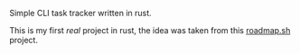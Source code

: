 Simple CLI task tracker written in rust.

This is my first _real_ project in rust, the idea was taken from this [roadmap.sh](https://roadmap.sh/projects/task-tracker) project.
